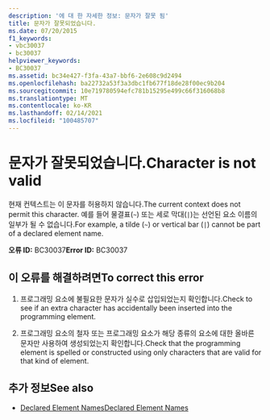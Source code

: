 ```yaml
---
description: '에 대 한 자세한 정보: 문자가 잘못 됨'
title: 문자가 잘못되었습니다.
ms.date: 07/20/2015
f1_keywords:
- vbc30037
- bc30037
helpviewer_keywords:
- BC30037
ms.assetid: bc34e427-f3fa-43a7-bbf6-2e608c9d2494
ms.openlocfilehash: ba22732a53f3a3dbc1fb677f18de28f00ec9b204
ms.sourcegitcommit: 10e719780594efc781b15295e499c66f316068b8
ms.translationtype: MT
ms.contentlocale: ko-KR
ms.lasthandoff: 02/14/2021
ms.locfileid: "100485707"
---
```

# <a name="character-is-not-valid"></a><span data-ttu-id="b9887-103">문자가 잘못되었습니다.</span><span class="sxs-lookup"><span data-stu-id="b9887-103">Character is not valid</span></span>

<span data-ttu-id="b9887-104">현재 컨텍스트는 이 문자를 허용하지 않습니다.</span><span class="sxs-lookup"><span data-stu-id="b9887-104">The current context does not permit this character.</span></span> <span data-ttu-id="b9887-105">예를 들어 물결표(`~`) 또는 세로 막대(`|`)는 선언된 요소 이름의 일부가 될 수 없습니다.</span><span class="sxs-lookup"><span data-stu-id="b9887-105">For example, a tilde (`~`) or vertical bar (`|`) cannot be part of a declared element name.</span></span>  
  
 <span data-ttu-id="b9887-106">**오류 ID:** BC30037</span><span class="sxs-lookup"><span data-stu-id="b9887-106">**Error ID:** BC30037</span></span>  
  
## <a name="to-correct-this-error"></a><span data-ttu-id="b9887-107">이 오류를 해결하려면</span><span class="sxs-lookup"><span data-stu-id="b9887-107">To correct this error</span></span>  
  
1. <span data-ttu-id="b9887-108">프로그래밍 요소에 불필요한 문자가 실수로 삽입되었는지 확인합니다.</span><span class="sxs-lookup"><span data-stu-id="b9887-108">Check to see if an extra character has accidentally been inserted into the programming element.</span></span>  
  
2. <span data-ttu-id="b9887-109">프로그래밍 요소의 철자 또는 프로그래밍 요소가 해당 종류의 요소에 대한 올바른 문자만 사용하여 생성되었는지 확인합니다.</span><span class="sxs-lookup"><span data-stu-id="b9887-109">Check that the programming element is spelled or constructed using only characters that are valid for that kind of element.</span></span>  
  
## <a name="see-also"></a><span data-ttu-id="b9887-110">추가 정보</span><span class="sxs-lookup"><span data-stu-id="b9887-110">See also</span></span>

- [<span data-ttu-id="b9887-111">Declared Element Names</span><span class="sxs-lookup"><span data-stu-id="b9887-111">Declared Element Names</span></span>](../programming-guide/language-features/declared-elements/declared-element-names.md)

